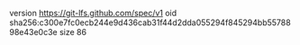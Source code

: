 version https://git-lfs.github.com/spec/v1
oid sha256:c300e7fc0ecb244e9d436cab31f44d2dda055294f845294bb5578898e43e0c3e
size 86
